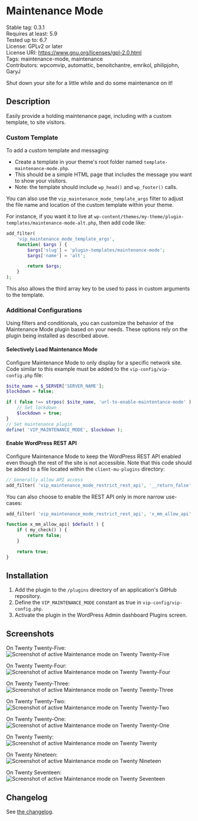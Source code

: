 # Maintenance Mode

Stable tag: 0.3.1  
Requires at least: 5.9  
Tested up to: 6.7  
License: GPLv2 or later  
License URI: https://www.gnu.org/licenses/gpl-2.0.html  
Tags: maintenance-mode, maintenance  
Contributors: wpcomvip, automattic, benoitchantre, emrikol, philipjohn, GaryJ  

Shut down your site for a little while and do some maintenance on it!

## Description

Easily provide a holding maintenance page, including with a custom template, to site visitors. 

### Custom Template

To add a custom template and messaging:

 - Create a template in your theme's root folder named `template-maintenance-mode.php`.
 - This should be a simple HTML page that includes the message you want to show your visitors.
 - Note: the template should include `wp_head()` and `wp_footer()` calls.

You can also use the `vip_maintenance_mode_template_args` filter to adjust the file name and location of the custom template within your theme. 

For instance, if you want it to live at `wp-content/themes/my-theme/plugin-templates/maintenance-mode-alt.php`, then add code like:

~~~php
add_filter(
	'vip_maintenance_mode_template_args',
	function( $args ) {
		$args['slug'] = 'plugin-templates/maintenance-mode';
		$args['name'] = 'alt';

		return $args;
	}
);
~~~

This also allows the third array key to be used to pass in custom arguments to the template.

### Additional Configurations

Using filters and conditionals, you can customize the behavior of the Maintenance Mode plugin based on your needs. These options rely on the plugin being installed as described above.

#### Selectively Load Maintenance Mode
Configure Maintenance Mode to only display for a specific network site. Code similar to this example must be added to the `vip-config/vip-config.php` file:

~~~php
$site_name = $_SERVER['SERVER_NAME'];
$lockdown = false;

if ( false !== strpos( $site_name, 'url-to-enable-maintentance-mode' ) ) {
	// Set lockdown
	$lockdown = true;
}
// Set maintenance plugin
define( 'VIP_MAINTENANCE_MODE', $lockdown );
~~~

#### Enable WordPress REST API
Configure Maintenance Mode to keep the WordPress REST API enabled even though the rest of the site is not accessible. Note that this code should be added to a file located within the `client-mu-plugins` directory:

~~~php
// Generally allow API access
add_filter( 'vip_maintenance_mode_restrict_rest_api', '__return_false' );
~~~

You can also choose to enable the REST API only in more narrow use-cases:

~~~php
add_filter( 'vip_maintenance_mode_restrict_rest_api', 'x_mm_allow_api' );

function x_mm_allow_api( $default ) {
	if ( my_check() ) { 
		return false;
	}

	return true;
}
~~~

## Installation

1. Add the plugin to the `/plugins` directory of an application's GitHub repository.
2. Define the `VIP_MAINTENANCE_MODE` constant as true in `vip-config/vip-config.php`.
3. Activate the plugin in the WordPress Admin dashboard Plugins screen.

## Screenshots

On Twenty Twenty-Five:  
![Screenshot of active Maintenance mode on Twenty Twenty-Five](.wordpress-org/screenshot-8.png)

On Twenty Twenty-Four:  
![Screenshot of active Maintenance mode on Twenty Twenty-Four](.wordpress-org/screenshot-7.png)

On Twenty Twenty-Three:  
![Screenshot of active Maintenance mode on Twenty Twenty-Three](.wordpress-org/screenshot-6.png)

On Twenty Twenty-Two:  
![Screenshot of active Maintenance mode on Twenty Twenty-Two](.wordpress-org/screenshot-5.png)

On Twenty Twenty-One:  
![Screenshot of active Maintenance mode on Twenty Twenty-One](.wordpress-org/screenshot-4.png)

On Twenty Twenty:  
![Screenshot of active Maintenance mode on Twenty Twenty](.wordpress-org/screenshot-3.png)

On Twenty Nineteen:  
![Screenshot of active Maintenance mode on Twenty Nineteen](.wordpress-org/screenshot-2.png)

On Twenty Seventeen:  
![Screenshot of active Maintenance mode on Twenty Seventeen](.wordpress-org/screenshot-1.png)

## Changelog

See [the changelog](CHANGELOG.md).
